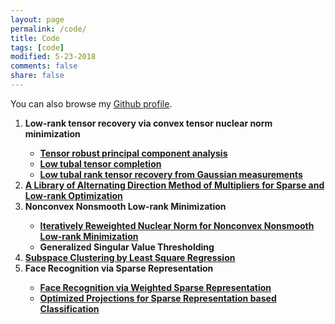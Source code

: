 ```yaml
---
layout: page
permalink: /code/
title: Code
tags: [code]
modified: 5-23-2018
comments: false
share: false
---
```


You can also browse my <a href="https://github.com/canyilu" target="_blank" style="text-decoration:underline;">Github profile</a>.


<ol>
  <li><b> Low-rank tensor recovery via convex tensor nuclear norm minimization <br />
    <ul>
    <li> <a href="https://github.com/canyilu/Tensor-Robust-Principal-Component-Analysis-TRPCA" class="textlink">Tensor robust principal component analysis </a></li>       
		<li> <a href="https://github.com/canyilu/tensor-completion-tensor-recovery" class="textlink">Low tubal tensor completion </a></li>
		<li> <a href="https://github.com/canyilu/tensor-completion-tensor-recovery" class="textlink" >Low tubal rank tensor recovery from Gaussian measurements </a></li>
    </ul>
  <li><b> <a href="https://github.com/canyilu/tensor-completion-tensor-recovery" class="textlink">A Library of Alternating Direction Method of Multipliers for Sparse and Low-rank Optimization </a><br />  
  <li><b> Nonconvex Nonsmooth Low-rank Minimization <br />
    <ul>
    <li> <a href="https://github.com/canyilu/IRNN" class="textlink">Iteratively Reweighted Nuclear Norm for Nonconvex Nonsmooth Low-rank Minimization
 </a></li>
    <li> Generalized Singular Value Thresholding  </li>
    </ul>
  <li><b> <a href="https://github.com/canyilu/LSR" class="textlink">Subspace Clustering by Least Square Regression </a><br />  
	 
  <li><b> Face Recognition via Sparse Representation <br />
	<ul>
		<li> <a href="https://github.com/canyilu/WSRC" class="textlink">Face Recognition via Weighted Sparse Representation </a></li>
		<li> <a href="https://github.com/canyilu/OP-SRC" class="textlink">Optimized Projections for Sparse Representation based Classification
 </a></li>
	</ul>	 
  



